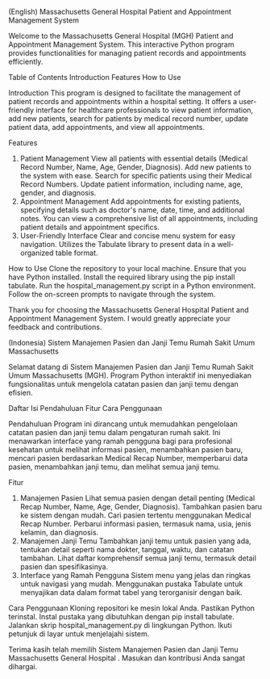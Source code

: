(English)
Massachusetts General Hospital Patient and Appointment Management System

Welcome to the Massachusetts General Hospital (MGH) Patient and Appointment Management System. This interactive Python program provides functionalities for managing patient records and appointments efficiently.

Table of Contents
Introduction
Features
How to Use

Introduction
This program is designed to facilitate the management of patient records and appointments within a hospital setting. It offers a user-friendly interface for healthcare professionals to view patient information, add new patients, search for patients by medical record number, update patient data, add appointments, and view all appointments.

Features
1. Patient Management
View all patients with essential details (Medical Record Number, Name, Age, Gender, Diagnosis).
Add new patients to the system with ease.
Search for specific patients using their Medical Record Numbers.
Update patient information, including name, age, gender, and diagnosis.
2. Appointment Management
Add appointments for existing patients, specifying details such as doctor's name, date, time, and additional notes.
You can view a comprehensive list of all appointments, including patient details and appointment specifics.
3. User-Friendly Interface
Clear and concise menu system for easy navigation.
Utilizes the Tabulate library to present data in a well-organized table format.

How to Use
Clone the repository to your local machine.
Ensure that you have Python installed.
Install the required library using the pip install tabulate.
Run the hospital_management.py script in a Python environment.
Follow the on-screen prompts to navigate through the system.

Thank you for choosing the Massachusetts General Hospital Patient and Appointment Management System. I would greatly appreciate your feedback and contributions.


(Indonesia)
Sistem Manajemen Pasien dan Janji Temu Rumah Sakit Umum Massachusetts

Selamat datang di Sistem Manajemen Pasien dan Janji Temu Rumah Sakit Umum Massachusetts (MGH). Program Python interaktif ini menyediakan fungsionalitas untuk mengelola catatan pasien dan janji temu dengan efisien.

Daftar Isi
Pendahuluan
Fitur
Cara Penggunaan

Pendahuluan
Program ini dirancang untuk memudahkan pengelolaan catatan pasien dan janji temu dalam pengaturan rumah sakit. Ini menawarkan interface yang ramah pengguna bagi para profesional kesehatan untuk melihat informasi pasien, menambahkan pasien baru, mencari pasien berdasarkan Medical Recap Number, memperbarui data pasien, menambahkan janji temu, dan melihat semua janji temu.

Fitur
1. Manajemen Pasien
Lihat semua pasien dengan detail penting (Medical Recap Number, Name, Age, Gender, Diagnosis).
Tambahkan pasien baru ke sistem dengan mudah.
Cari pasien tertentu menggunakan Medical Recap Number.
Perbarui informasi pasien, termasuk nama, usia, jenis kelamin, dan diagnosis.
2. Manajemen Janji Temu
Tambahkan janji temu untuk pasien yang ada, tentukan detail seperti nama dokter, tanggal, waktu, dan catatan tambahan.
Lihat daftar komprehensif semua janji temu, termasuk detail pasien dan spesifikasinya.
3. Interface yang Ramah Pengguna
Sistem menu yang jelas dan ringkas untuk navigasi yang mudah.
Menggunakan pustaka Tabulate untuk menyajikan data dalam format tabel yang terorganisir dengan baik.

Cara Penggunaan
Kloning repositori ke mesin lokal Anda.
Pastikan Python terinstal.
Instal pustaka yang dibutuhkan dengan pip install tabulate.
Jalankan skrip hospital_management.py di lingkungan Python.
Ikuti petunjuk di layar untuk menjelajahi sistem.


Terima kasih telah memilih Sistem Manajemen Pasien dan Janji Temu Massachusetts General Hospital . Masukan dan kontribusi Anda sangat dihargai.
